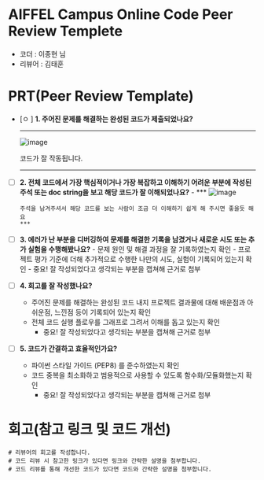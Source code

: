 # AIFFEL Campus Online Code Peer Review Templete

- 코더 : 이종현 님
- 리뷰어 : 김태훈

# PRT(Peer Review Template)

- [ㅇ ] **1. 주어진 문제를 해결하는 완성된 코드가 제출되었나요?**
  ***
  ![image](https://github.com/user-attachments/assets/737d62fe-9cc3-4c90-afbb-b10d0c9275c2)

  코드가 잘 작동됩니다.

  ***
- [ ] **2. 전체 코드에서 가장 핵심적이거나 가장 복잡하고 이해하기 어려운 부분에 작성된
      주석 또는 doc string을 보고 해당 코드가 잘 이해되었나요?** -
      ***
      ![image](https://github.com/user-attachments/assets/ad680d09-6ba3-4778-b738-43e88b4a0c5d)

      주석을 남겨주셔서 해당 코드를 보는 사람이 조금 더 이해하기 쉽게 해 주시면 좋을듯 해요
      ***

     



   
- [ ] **3. 에러가 난 부분을 디버깅하여 문제를 해결한 기록을 남겼거나
      새로운 시도 또는 추가 실험을 수행해봤나요?** - 문제 원인 및 해결 과정을 잘 기록하였는지 확인 - 프로젝트 평가 기준에 더해 추가적으로 수행한 나만의 시도,
      실험이 기록되어 있는지 확인 - 중요! 잘 작성되었다고 생각되는 부분을 캡쳐해 근거로 첨부
- [ ] **4. 회고를 잘 작성했나요?**
  - 주어진 문제를 해결하는 완성된 코드 내지 프로젝트 결과물에 대해
    배운점과 아쉬운점, 느낀점 등이 기록되어 있는지 확인
  - 전체 코드 실행 플로우를 그래프로 그려서 이해를 돕고 있는지 확인
    - 중요! 잘 작성되었다고 생각되는 부분을 캡쳐해 근거로 첨부
- [ ] **5. 코드가 간결하고 효율적인가요?**
  - 파이썬 스타일 가이드 (PEP8) 를 준수하였는지 확인
  - 코드 중복을 최소화하고 범용적으로 사용할 수 있도록 함수화/모듈화했는지 확인
    - 중요! 잘 작성되었다고 생각되는 부분을 캡쳐해 근거로 첨부

# 회고(참고 링크 및 코드 개선)

```
# 리뷰어의 회고를 작성합니다.
# 코드 리뷰 시 참고한 링크가 있다면 링크와 간략한 설명을 첨부합니다.
# 코드 리뷰를 통해 개선한 코드가 있다면 코드와 간략한 설명을 첨부합니다.
```
